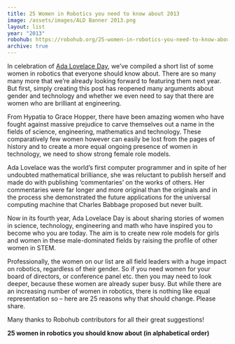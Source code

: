 ```yaml
---
title: 25 Women in Robotics you need to know about 2013
image: /assets/images/ALD Banner 2013.png
layout: list
year: "2013"
robohub: https://robohub.org/25-women-in-robotics-you-need-to-know-about/
archive: true
---
```

In celebration of [Ada Lovelace Day](https://findingada.com/), we’ve compiled a short list of some women in robotics that everyone should know about. There are so many many more that we’re already looking forward to featuring them next year. But first, simply creating this post has reopened many arguments about gender and technology and whether we even need to say that there are women who are brilliant at engineering.

From Hypatia to Grace Hopper, there have been amazing women who have fought against massive prejudice to carve themselves out a name in the fields of science, engineering, mathematics and technology. These comparatively few women however can easily be lost from the pages of history and to create a more equal ongoing presence of women in technology, we need to show strong female role models.

Ada Lovelace was the world’s first computer programmer and in spite of her undoubted mathematical brilliance, she was reluctant to publish herself and made do with publishing ‘commentaries’ on the works of others. Her commentaries were far longer and more original than the originals and in the process she demonstrated the future applications for the universal computing machine that Charles Babbage proposed but never built.

Now in its fourth year, Ada Lovelace Day is about sharing stories of women in science, technology, engineering and math who have inspired you to become who you are today. The aim is to create new role models for girls and women in these male-dominated fields by raising the profile of other women in STEM.

Professionally, the women on our list are all field leaders with a huge impact on robotics, regardless of their gender. So if you need women for your board of directors, or conference panel etc. then you may need to look deeper, because these women are already super busy. But while there are an increasing number of women in robotics, there is nothing like equal representation so – here are 25 reasons why that should change. Please share.

Many thanks to Robohub contributors for all their great suggestions!

**25 women in robotics you should know about (in alphabetical order)**
